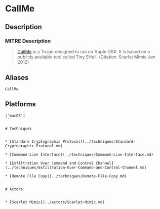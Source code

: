 
# CallMe

## Description

### MITRE Description

> [CallMe](https://attack.mitre.org/software/S0077) is a Trojan designed to run on Apple OSX. It is based on a publicly available tool called Tiny SHell. (Citation: Scarlet Mimic Jan 2016)

## Aliases

```
CallMe
```

## Platforms

```
['macOS']
``

# Techniques


* [Standard Cryptographic Protocol](../techniques/Standard-Cryptographic-Protocol.md)

* [Command-Line Interface](../techniques/Command-Line-Interface.md)
    
* [Exfiltration Over Command and Control Channel](../techniques/Exfiltration-Over-Command-and-Control-Channel.md)
    
* [Remote File Copy](../techniques/Remote-File-Copy.md)
    

# Actors


* [Scarlet Mimic](../actors/Scarlet-Mimic.md)

